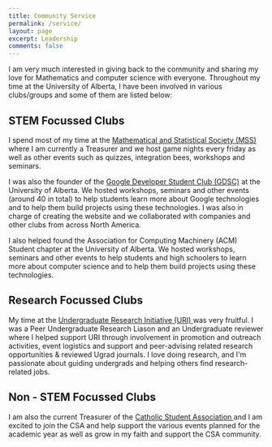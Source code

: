```yaml
---
title: Community Service
permalink: /service/
layout: page
excerpt: Leadership
comments: false
---
```

I am very much interested in giving back to the community and sharing my love for Mathematics and computer science with everyone. Throughout my time at the University of Alberta, I have been involved in various clubs/groups and some of them are listed below:

## STEM Focussed Clubs

I spend most of my time at the <a href = "https://alberta.campuslabs.ca/engage/organization/MSS">Mathematical and Statistical Society (MSS) </a>where I am currently a Treasurer and we host game nights every friday as well as other events such as quizzes, integration bees, workshops and seminars.

I was also the founder of the <a href = "https://gdsc.community.dev/university-of-alberta/">Google Developer Student Club (GDSC)</a> at the University of Alberta. We hosted workshops, seminars and other events (around 40 in total) to help students learn more about Google technologies and to help them build projects using these technologies. I was also in charge of creating the website and we collaborated with companies and other clubs from across North America. 

I also helped found the Association for Computing Machinery (ACM) Student chapter at the University of Alberta. We hosted workshops, seminars and other events to help students and high schoolers to learn more about computer science and to help them build projects using these technologies.

## Research Focussed Clubs

My time at the <a href = "https://www.ualberta.ca/current-students/undergraduate-research-initiative/index.html">Undergraduate Research Initiative (URI) </a>was very fruitful. I was a Peer Undergraduate Research Liason and an Undergraduate reviewer where I helped support URI through involvement in promotion and outreach activities, event logistics and support and peer-advising related research opportunities & reviewed Ugrad journals. I love doing research, and I'm passionate about guiding undergrads and helping others find research-related jobs.

## Non - STEM Focussed Clubs

I am also the current Treasurer of the <a href = "https://www.ualberta.ca/st-josephs/community/groups/catholic-students-association/index.html">Catholic Student Association </a> and I am excited to join the CSA and help support the various events planned for the academic year as well as grow in my faith and support the CSA community.
